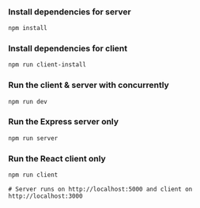 
### Install dependencies for server
```bash
npm install
```

### Install dependencies for client
```bash
npm run client-install
```

### Run the client & server with concurrently
```bash
npm run dev
```

### Run the Express server only
```bash
npm run server
```

### Run the React client only
```bash
npm run client
```
```
# Server runs on http://localhost:5000 and client on http://localhost:3000
```